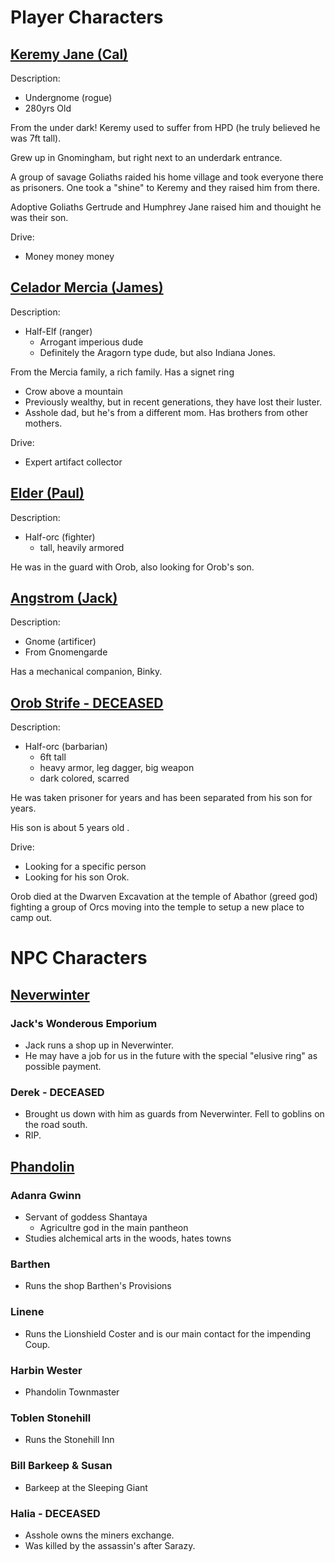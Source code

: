 # Player Characters

## <u>Keremy Jane (Cal)</u>
Description:
- Undergnome (rogue) 
- 280yrs Old

From the under dark!  Keremy used to suffer from HPD (he truly believed he was 7ft tall).

Grew up in Gnomingham, but right next to an underdark entrance.

A group of savage Goliaths raided his home village and took everyone there as prisoners.  One took a "shine" to Keremy and they raised him from there.

Adoptive Goliaths Gertrude and Humphrey Jane raised him and thouight he was their son.


Drive:
- Money money money

## <u>Celador Mercia (James)</u>
Description:
- Half-Elf (ranger)
    - Arrogant imperious dude
    - Definitely the Aragorn type dude, but also Indiana Jones.

From the Mercia family, a rich family.  Has a signet ring
   - Crow above a mountain
   - Previously wealthy, but in recent generations, they have lost their luster.
   - Asshole dad, but he's from a different mom.  Has brothers from other mothers.


Drive:
 - Expert artifact collector 

## <u>Elder (Paul)</u>
Description:
- Half-orc (fighter)
   - tall, heavily armored
 
He was in the guard with Orob, also looking for Orob's son.

## <u>Angstrom (Jack)</u>
Description:
- Gnome (artificer)
- From Gnomengarde

Has a mechanical companion, Binky.

## <u>Orob Strife - DECEASED</u>
Description:
- Half-orc (barbarian)
    - 6ft tall
    - heavy armor, leg dagger, big weapon
   - dark colored, scarred 

He was taken prisoner for years and has been separated from his son for years.

His son is about 5 years old .

 Drive:
 - Looking for a specific person
 - Looking for his son Orok.

Orob died at the Dwarven Excavation at the temple of Abathor (greed god) fighting a group of Orcs moving into the temple to setup a new place to camp out.

# NPC Characters

## <u>Neverwinter</u>
### Jack's Wonderous Emporium
- Jack runs a shop up in Neverwinter.
- He may have a job for us in the future with the special "elusive ring" as possible payment.

### Derek - DECEASED
- Brought us down with him as guards from Neverwinter.  Fell to goblins on the road south.
- RIP.

## <u>Phandolin</u>
### Adanra Gwinn
 - Servant of goddess Shantaya
    - Agricultre god in the main pantheon
- Studies alchemical arts in the woods, hates towns

### Barthen
- Runs the shop Barthen's Provisions

### Linene
- Runs the Lionshield Coster and is our main contact for the impending Coup.

### Harbin Wester
- Phandolin Townmaster

### Toblen Stonehill
- Runs the Stonehill Inn

### Bill Barkeep & Susan
- Barkeep at the Sleeping Giant

### Halia - DECEASED
- Asshole owns the miners exchange.  
- Was killed by the assassin's after Sarazy.